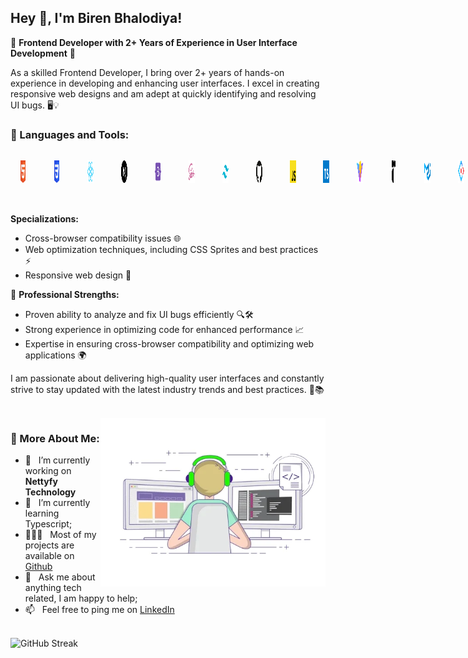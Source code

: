 ## Hey 👋, I'm Biren Bhalodiya!

🌟 **Frontend Developer with 2+ Years of Experience in User Interface Development** 🌟

As a skilled Frontend Developer, I bring over 2+ years of hands-on experience in developing and enhancing user interfaces. I excel in creating responsive web designs and am adept at quickly identifying and resolving UI bugs. 🖥️💡

<!-- 🚀 **Technical Skills:**

- **Languages & Frameworks:** HTML5, CSS3, Bootstrap, JavaScript, jQuery, Tailwind CSS, Material UI, React JS, Next JS -->

### 🔨 Languages and Tools:

<div style="display: flex; justify-content: space-around;gap:10px">
<a href="https://developer.mozilla.org/en-US/docs/Web/HTML" target="_blank" style='padding:5px;margin:5px'><img alt="Typescirpt" style='padding:5px' height="36px" width='36px' src="/assets/technologies/html5.png"></a> &nbsp; &nbsp;
<a href="https://developer.mozilla.org/en-US/docs/Web/CSS" target="_blank" style='padding:5px;margin:5px'><img alt="Typescirpt" style='padding:5px' height="36px" width='36px' src="/assets/technologies/css3.png"></a> &nbsp; &nbsp;
<a href="https://react.dev/" target="_blank" style='padding:5px;margin:5px'><img alt="Typescirpt" style='padding:5px' height="36px" width='36px' src="/assets/technologies/reactjs.png"></a> &nbsp; &nbsp;
<a href="https://nextjs.org/" target="_blank" style='padding:5px;margin:5px'><img alt="Typescirpt" style='padding:5px' height="36px" width='36px' src="/assets/technologies/nextjs2.png"></a> &nbsp; &nbsp;
<a href="https://getbootstrap.com/" target="_blank" style='padding:5px;margin:5px'><img alt="Typescirpt" style='padding:5px' height="36px" width='36px' src="/assets/technologies/bootstrap5.png"></a> &nbsp; &nbsp;
<a href="https://sass-lang.com/" target="_blank" style='padding:5px;margin:5px'><img alt="Typescirpt" style='padding:5px' height="36px" width='36px' src="/assets/technologies/sass.png"></a> &nbsp; &nbsp;
<a href="https://tailwindcss.com/" target="_blank" style='padding:5px;margin:5px'><img alt="Typescirpt" style='padding:5px' height="36px" width='36px' src="/assets/technologies/tailwindcss.png"></a> &nbsp; &nbsp;
<a href="https://github.com/" target="_blank" style='padding:5px;margin:5px'><img alt="Typescirpt" style='padding:5px' height="36px" width='36px' src="/assets/technologies/github.png"></a> &nbsp; &nbsp;
<a href="https://javascript.info/" target="_blank" style='padding:5px;margin:5px'><img alt="Typescirpt" style='padding:5px' height="36px" width='36px' src="/assets/technologies/js.png"></a> &nbsp; &nbsp;
<a href="https://www.typescriptlang.org/" target="_blank" style='padding:5px;margin:5px'><img alt="Typescirpt" style='padding:5px' height="36px" width='36px' src="/assets/technologies/typescript.png"></a> &nbsp; &nbsp;
<a href="https://vitejs.dev/" target="_blank" style='padding:5px;margin:5px'><img alt="Typescirpt" style='padding:5px' height="36px" width='36px' src="/assets/technologies/vitejs.png"></a> &nbsp; &nbsp;
<a href="https://www.radix-ui.com/" target="_blank" style='padding:5px;margin:5px'><img alt="Typescirpt" style='padding:5px' height="36px" width='36px' src="/assets/technologies/radixui.png"></a> &nbsp; &nbsp;
<a href="https://mui.com/material-ui/" target="_blank" style='padding:5px;margin:5px'><img alt="Typescirpt" style='padding:5px' height="36px" width='36px' src="/assets/technologies/materialui.png"></a> &nbsp; &nbsp;
<a href="https://ant.design/" target="_blank" style='padding:5px;margin:5px'><img alt="Typescirpt" style='padding:5px' height="36px" width='36px' src="/assets/technologies/antd.png"></a> &nbsp; &nbsp;
<a href="https://www.framer.com/" target="_blank" style='padding:5px;margin:5px'><img alt="Typescirpt" style='padding:5px' height="36px" width='36px' src="/assets/technologies/framer.png"></a> &nbsp; &nbsp;
<a href="https://www.canva.com/" target="_blank" style='padding:5px;margin:5px'><img alt="Typescirpt" style='padding:5px' height="36px" width='36px' src="/assets/technologies/canva.png"></a> &nbsp; &nbsp;
<a href="https://www.figma.com" target="_blank" style='padding:5px;margin:5px'><img alt="Typescirpt" style='padding:5px' height="36px" width='36px' src="/assets/technologies/figma.png"></a> &nbsp; &nbsp;
<a href="https://www.adobe.com/in/products/photoshop.html" target="_blank" style='padding:5px;margin:5px'><img alt="Typescirpt" style='padding:5px' height="36px" width='36px' src="/assets/technologies/ps.png"></a> &nbsp; &nbsp;
</div>

<br/>

**Specializations:**

- Cross-browser compatibility issues 🌐
- Web optimization techniques, including CSS Sprites and best practices ⚡
- Responsive web design 📱

💪 **Professional Strengths:**

- Proven ability to analyze and fix UI bugs efficiently 🔍🛠️
- Strong experience in optimizing code for enhanced performance 📈
- Expertise in ensuring cross-browser compatibility and optimizing web applications 🌍

I am passionate about delivering high-quality user interfaces and constantly strive to stay updated with the latest industry trends and best practices. 🌟📚

<br/>
<img align="right" alt="GIF" src="/assets/developer.webp" width="360px"/>

### 🧐 More About Me:

- 🔭 &nbsp; I’m currently working on **Nettyfy Technology**
- 🌱 &nbsp; I’m currently learning Typescript;
- 👨🏻‍💻 &nbsp; Most of my projects are available on [Github](https://github.com/birenbhalodiya)
- 💬 &nbsp; Ask me about anything tech related, I am happy to help;
- 📫 &nbsp; Feel free to ping me on [LinkedIn](https://www.linkedin.com/in/biren-bhalodiya-699558237/)

<br>
<img src="https://streak-stats.demolab.com?user=birenbhalodiya" alt="GitHub Streak" />
